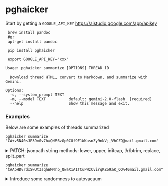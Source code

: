# pghaicker

Start by getting a `GOOGLE_API_KEY` https://aistudio.google.com/app/apikey

```
 brew install pandoc
 #or 
 apt-get install pandoc
 
 pip install pghaicker
 
 export GOOGLE_API_KEY="xxx"
```

```
Usage: pghaicker summarize [OPTIONS] THREAD_ID

  Download thread HTML, convert to Markdown, and summarize with Gemini.

Options:
  -s, --system_prompt TEXT
  -m, --model TEXT          default: gemini-2.0-flash  [required]
  --help                    Show this message and exit.
```

### Examples

Below are some examples of threads summarized

```shell
pghaicker summarize "CA+v5N40sJF39m0v7h=QN86zGp0CUf9F1WKasnZy9nNVj_VhCZQ@mail.gmail.com"
```

<details>
<summary>PATCH: jsonpath string methods: lower, upper, initcap, l/r/btrim, replace, split_part

</summary>
Okay, here's a summary of the PostgreSQL jsonpath string methods patch thread, focusing on decisions, blockers, and open questions.

**Summary:**

Florents Tselai proposes a patch adding string methods (lower, upper, initcap, l/r/btrim, replace, split_part) to PostgreSQL's jsonpath functionality.  The goal is to provide more flexible JSON data manipulation.  However, the introduction of these methods raises concerns about function immutability, as the behavior of these methods depends on the underlying locale.

**Key Concerns/Blockers:**

1.  **Immutability:** The primary concern is that these new methods, being locale-dependent, would violate the guarantee of immutability for `jsonb_path_query`.  This is important for query optimization and other internal PostgreSQL behaviors.
2.  **Standard Compliance:** It's questioned whether the proposed extensions align with the SQL/JSON standard, the standard followed for jsonpath in Postgres.  It is stated that the standard does not provide for custom jsonpath extensions.

**Potential Solutions/Decision Points:**

1.  **The "\_tz" Approach:**  The existing solution for time-zone-dependent datetime functions (using "\_tz" suffixed functions) is suggested as a possible pattern.

    *   **Decision:** Should the proposed functions be implemented as separate "\_tz" functions (e.g., `jsonb_path_query_tz`) or should a different approach be taken?
    *   **Pros:** Matches existing pattern, potentially simpler implementation.
    *   **Cons:**  The "\_tz" suffix is misleading, as the issue is locale dependence, not just time zones. Robert haas states and Florents agrees that it would be difficult to change "\_tz" family.

2.  **Flexible Mutability:**  Alexander Korotkov suggests a more sophisticated approach: a function that analyzes the jsonpath argument and determines if all elements are safe (immutable). If so, `jsonb_path_query` could be considered immutable; otherwise, it would be `STABLE`.

    *   **Decision:** Should a "flexible mutability" mechanism be implemented?
    *   **Pros:** More fine-grained control over immutability, potentially allowing for more optimization.
    *   **Cons:** More complex implementation, requires more in-depth analysis of jsonpath expressions.

3. **Extensibility/Hooks:** David E Wheeler asked what extension hooks could be implemented. Florents responded with the following ideas
    *   Define a new JsonPathItemType jpiMyExtType and map it to a JsonPathKeyword
    *   Add a new JsonPathKeyword and make the lexer and parser aware of that,
    *   Tell the main executor executeItemOptUnwrapTarget what to do when the new type is matched.
        This should be called by the main executor executeItemOptUnwrapTarget when it encounters case jpiMyExtType
        It looks like quite an endeavor, to be honest.
    *   **Decision:** Should hooks for jsonpath extensions be implemented?
        *   **Pros**: Easier to extend jsonpath functionality.
        *   **Cons**: Complex implementation.

**Current Status/Next Steps:**

*   Florents is planning another attempt to implement the changes.
*   There's general agreement that the existing "\_tz" approach has limitations, but there is no clear consensus on a better solution.
*   Florents plans to put the functions under the jsonb_path\_\*\_tz family, raise an error if they're used in the non-\_tz versions and document this behavior clearly.
*   It appears that it will need to rebase the code to account for changes in the jsonpath_scan.l file.

**Open Questions:**

*   What is the best way to handle immutability in the context of locale-dependent jsonpath functions?
*   How should the new functions be named (i.e., suffix)? Are there alternatives to "\_tz" that are less misleading?
*   How could hooks for jsonpath extensions be implemented?

The overall sentiment leans towards accepting the patch with a pragmatic, but slightly unsatisfying, solution (the "\_tz" approach). A more elegant solution, such as "flexible mutability," is recognized as potentially better but also more complex.
</details>


```shell
pghaicker summarize "CAApHDvrdxSwUt3sqhWMNnb_QwaX1A1TCuFWzCvirqKZo9aK_QQ%40mail.gmail.com"
```

<details>
<summary> Introduce some randomness to autovacuum</summary>
Okay, here's a breakdown of the PostgreSQL autovacuum thread:

**Summary:**

The thread discusses a proposal by Junwang Zhao to introduce randomness into the autovacuum process to mitigate issues like "spinning" (repeatedly vacuuming the same table without progress) and "starvation" (some tables never getting vacuumed).  The initial idea involved randomly rotating the list of tables to be vacuumed.  This evolved into a GUC configuration allowing different vacuum strategies (sequential vs. random).  However, the proposal receives mixed reactions. Some see it as a potentially helpful stop-gap measure, while others strongly oppose it, arguing that it masks underlying problems and adds unnecessary complexity.  Alternative solutions, such as prioritizing based on the age of the oldest XID or remembering the oldest Xmin value, are suggested.  Junwang then proposes another patch that skips tables whose last autovacuum removed a low percentage of dead tuples.

**Key Points:**

*   **Problem:** Autovacuum can get stuck on certain tables ("spinning") or neglect others ("starvation").
*   **Original Proposal:** Introduce randomness by rotating the list of tables to be vacuumed.
*   **Evolved Proposal:** Add a GUC (General User Configuration) option for different autovacuum strategies, including random.
*   **Concerns:**
    *   **Complexity:** Adding more parameters to an already complex system.
    *   **Masking Problems:** The randomness may hide the root cause of autovacuum issues, making diagnosis harder.
    *   **Nondeterministic Behavior:** Making autovacuum less predictable.
    *   **Spinning Not Resolved** introducing randomness will not resolve the "spinning" issue because the oldest xmin horizon is not advancing.
*   **Alternative Solutions Suggested:**
    *   Prioritization (mentioned in the initial post, but noted as requiring significant infrastructure changes).
    *   Remembering the `VacuumCutoffs.OldestXmin` value and skipping tables until it has advanced.
    *   Disable autovacuum on a per-table level and correct the issue
    *   Skip vacuuming tables that removed a small amount of dead tuples from the prior vacuum.

**Decision Points and Blockers:**

1.  **Should randomness be introduced into autovacuum scheduling?**
    *   **Arguments for:** Potentially mitigates spinning and starvation, provides a simple, immediate solution. As a GUC, it doesn't force the behavior on everyone.
    *   **Arguments against:** Masks underlying issues, adds complexity, introduces nondeterministic behavior.
    *   **Current Status:** Strong opposition from some key PostgreSQL developers (Nathan, David, Sami).
    *   **Blocker:** Overcoming the concerns of the developers who believe it's masking problems and adding unnecessary complexity. Need strong evidence that it solves more problems than it creates, or that it can coexist without negative side-effects.

2.  **Is a GUC the right way to implement this?**
    *   **Arguments for:** Gives users control, allows experimentation without affecting the core behavior for everyone.
    *   **Arguments against:** Still adds complexity to the configuration, users may not understand how to best use it.
    *   **Status:** Seemingly more acceptable if it's a GUC, but still depends on overall acceptance of the core idea.
    *   **Blocker:** N/A - GUC status makes it less of a blocker.

3.  **What is the best approach to address autovacuum spinning and starvation?**
    *   **Alternative Solutions:** The thread highlights the need for a more direct solution to the problem, such as prioritization or tracking the oldest Xmin.
    *   **Blocker:** Implementing prioritization requires significant changes to the PostgreSQL architecture.  Developing and testing the "remembered Xmin" approach requires more work.

4.  **Skipping vacuum for tables with low tuple removal**
    * **Argument for:** Helps to avoid useless cycles
    * **Status** Junwang proposes this alternative in patch V2-0002

**Potential Next Steps:**

*   **Gather Data:** Collect real-world data on autovacuum behavior to better understand the frequency and impact of spinning and starvation.
*   **Explore Alternative Solutions:** Investigate the feasibility of the suggested alternative solutions (prioritization, tracking Xmin) and prototype them.
*   **Address Concerns:** Provide a compelling argument and data showing that the benefits of adding randomness outweigh the concerns. Perhaps focus on scenarios where it provides a clear advantage without significant drawbacks.
*   **Test Patches:** Implement and thoroughly test any proposed changes in a test environment.
</details>
